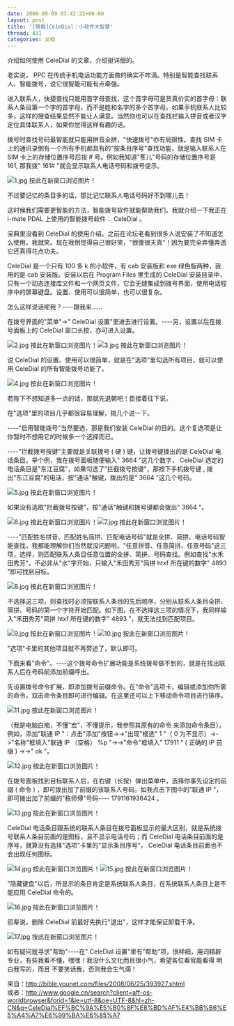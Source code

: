 ```yaml
---
date: 2008-09-09 03:42:22+00:00
layout: post
title: '[转载]CeleDial：小软件大智慧'
thread: 431
categories: 文档
---
```


介绍如何使用 CeleDial 的文章，介绍挺详细的。<!-- more -->   
  
   老实说， PPC 在传统手机电话功能方面做的确实不咋滴。特别是智能查找联系人、智能拨号，说它很智能可能有点牵强。 

   进入联系人，快捷查找只能用首字母查找，这个首字母可是货真价实的首字母：联系人条目第一个字的首字母，而不是姓和名字的多个首字母。如果手机联系人比较多，这样的搜查结果显然不能让人满意。当然你也可以在查找栏输入拼音或者汉字定位具体联系人，如果你觉得这样有趣的话。

   拨号时查找号码最智能就只能用拼音全拼，"快速拨号"亦有局限性。查找 SIM 卡上的通讯录倒有一个所有手机都具有的"按条目序号"查找功能，就是输入联系人在 SIM 卡上的存储位置序号后按 # 号。例如我知道"苳儿"号码的存储位置序号是 161, 那我拨" 161# "就会显示联系人电话号码和拨号提示。 

![1.jpg  按此在新窗口浏览图片！](http://bible.younet.com/images/2008/06/25/6423b6c9d2.jpg)

   不过要记忆的条目多的话，那比记忆联系人电话号码好不到哪儿去！ 

   这时候我们需要更智能的方法，智能拨号软件就能帮助我们。我就介绍一下我正在 i-mate PDAL 上使用的智能拨号软件： CeleDial 。 

   宝典里没看到 CeleDial 的使用介绍。之前在论坛老看到很多人说安装了不知道怎么使用，我就笑。现在我倒觉得自己很好笑，"很傻很天真"！因为要完全弄懂弄透它还真得花点功夫。 

   CeleDial 是一个只有 100 多 k 的小软件，有 cab 安装版和 exe 绿色版两种，我用的是 cab 安装版。安装以后在 Program Files 里生成的 CeleDial 安装目录中，只有一个动态连接库文件和一个网页文件。它会无缝集成到拨号界面，使用电话程序中的屏幕键盘。设置、使用可以很简单，也可以很复杂。 

   怎么这样说话呢我？----跟我来……

   在拨号界面的"菜单"->" CeleDial 设置"里进去进行设置。----另，设置以后在拨号面板上的 CeleDial 窗口长按，亦可进入设置。 

![2.jpg  按此在新窗口浏览图片！](http://bible.younet.com/images/2008/06/25/f532df886b.jpg)![3.jpg  按此在新窗口浏览图片！](http://bible.younet.com/images/2008/06/25/73fa763538.jpg)   

   说 CeleDial 的设置、使用可以很简单，就是在"选项"里勾选所有项目，就可以使用 CeleDial 的所有智能拨号功能了。 

![4.jpg  按此在新窗口浏览图片！](http://bible.younet.com/images/2008/06/25/1cfe7ce589.jpg)

   若陛下不想知道多一点的话，那就先退朝吧！臣接着往下说。 

   在"选项"里的项目几乎都很容易理解，挑几个说一下。 

----"启用智能拨号"当然要选，那是我们安装 CeleDial 的目的。这个复选项是让你暂时不想用它的时候多一个选择而已。 

----"拦截拨号按键"主要就是关联拨号 ( 硬 ) 键，让拨号键拨出的是 CeleDial 电话条目。举个例，我在拨号面板随便输入" 3664 "这几个数字， CeleDial 选定的电话条目是"东江豆腐"，如果勾选了"拦截拨号按键"，那按下手机拨号键 , 拨出"东江豆腐"的电话，按"通话"触键，拨出的是" 3664 "这几个号码。 

![5.jpg  按此在新窗口浏览图片！](http://bible.younet.com/images/2008/06/25/03cd67a60b.jpg)

   如果没有选取"拦截拨号按键"，按"通话"触键和拨号键都会拨出" 3664 "。 

![6.jpg  按此在新窗口浏览图片！](http://bible.younet.com/images/2008/06/25/319d248c47.jpg)![7.jpg  按此在新窗口浏览图片！](http://bible.younet.com/images/2008/06/25/7da5419b45.jpg)  
  

----"匹配姓名拼音、匹配姓名简拼、匹配电话号码"就是全拼、简拼、电话号码智能查找，我都能理解你们当然就没问题啦。"任意拼音、任意简拼、任意号码"这三项，选择，则匹配联系人条目任意位置的全拼、简拼、号码查找。例如查找"水禾田秀芳"，不必非从"水"字开始，只输入"禾田秀芳"简拼 htxf 所在键的数字" 4893 "即可找到目标。 

![8.jpg  按此在新窗口浏览图片！](http://bible.younet.com/images/2008/06/25/0882791254.jpg)

   不选择这三项，则查找时必须按联系人条目的先后顺序，分别从联系人条目全拼、简拼、号码的第一个字符开始匹配。如下图，在不选择这三项的情况下，我同样输入"禾田秀芳"简拼 htxf 所在键的数字" 4893 "，就无法找到匹配项目。 

![9.jpg  按此在新窗口浏览图片！](http://bible.younet.com/images/2008/06/25/8a882a40a1.jpg)![10.jpg  按此在新窗口浏览图片！](http://bible.younet.com/images/2008/06/25/90172fe77f.jpg)  
  

  "选项"卡里的其他项目就不再赘述了，默认即可。 

   下面来看"命令"。----这个拨号命令扩展功能是系统拨号做不到的，就是在找出联系人后在号码前添加前缀呼出。 

   先设置拨号命令扩展，即添加拨号前缀命令。在"命令"选项卡，编辑或添加你所需的命令，双击命令条目即可进行编辑。在这里还可以上下移动命令项目进行排序。 

![11.jpg  按此在新窗口浏览图片！](http://bible.younet.com/images/2008/06/25/bde54454a8.jpg)

   （我是电脑白痴，不懂"宏"，不懂提示，我参照其原有的命令 来添加命令条目）。 例如，添加"联通 IP "：点击"添加"按钮->->"出现"框选" 1 "（ 0 为不显示）->->"名称"框填入"联通 IP （空格） %p "->->"命令"框填入" 17911 " ( 正确的 IP 前缀 ) ->->" ok "。 

![12.jpg  按此在新窗口浏览图片！](http://bible.younet.com/images/2008/06/25/3c542b82ef.jpg)

   在拨号面板找到目标联系人后，在右键（长按）弹出菜单中，选择你事先设定的前缀 ( 命令 ) ，即可拨出加了前缀的该联系人号码。如我点击下图中的"联通 IP "，即可拨出加了前缀的"栋师傅"号码---- 1791161936424 。 

![13.jpg  按此在新窗口浏览图片！](http://bible.younet.com/images/2008/06/25/72f3ddafaf.jpg)

   CeleDial 电话条目跟系统的联系人条目在拨号面板显示的最大区别，就是系统拨号联系人条目前面的是图标，且不显示电话号码；而 CeleDial 电话条目前面的是序号，就算没有选择"选项"卡里的"显示条目序号"， CeleDial 电话条目前面也不会出现任何图标。 

![14.jpg  按此在新窗口浏览图片！](http://bible.younet.com/images/2008/06/25/068e093222.jpg)![15.jpg  按此在新窗口浏览图片！](http://bible.younet.com/images/2008/06/25/f10239dfc4.jpg)  
  

   "隐藏键盘"以后，所显示的条目肯定是系统联系人条目，在系统联系人条目上是不能应用 CeleDial 命令的。 

![16.jpg  按此在新窗口浏览图片！](http://bible.younet.com/images/2008/06/25/b1ec63cacf.jpg)

   前辈说，删除 CeleDial 前最好先执行"退出"，这样才能保证卸载干净。 

![17.jpg  按此在新窗口浏览图片！](http://bible.younet.com/images/2008/06/25/415397a24d.jpg)

   如有疑问就寻求"帮助"----在" CeleDial 设置"里有"帮助"项，很祥细，用词精辟专业，有些我看不懂，嘿嘿！我没什么文化而且很小气，希望各位看官能看得 明白我写的，而且 不要笑话我，否则我会生气滴！

  
  
来自：http://bible.younet.com/files/2008/06/25/393927.shtml   
或者：http://www.google.cn/search?client=aff-os-worldbrowser&forid=1&ie=utf-8&oe=UTF-8&hl=zh-CN&q=CeleDial%EF%BC%9A%E5%B0%8F%E8%BD%AF%E4%BB%B6%E5%A4%A7%E6%99%BA%E6%85%A7   

